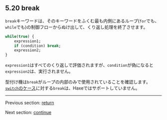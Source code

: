 ## 5.20 break

`break`キーワードは、そのキーワードをふくむ最も内側にあるループ(`for`でも、`while`でも)の制御フローからぬけ出して、くり返し処理を終了させます。

```haxe
while(true) {
	expression1;
	if (condition) break;
	expression2;
}
```

`expression1`はすべてのくり返しで評価されますが、`condition`が偽になると`expression2`は、実行されません。

型付け機は`break`がループの内部のみで使用されていることを確認します。[`switch`のケース](expression-switch.md)に対する`break`は、Haxeではサポートしていません。

---

Previous section: [return](expression-return.md)

Next section: [continue](expression-continue.md)